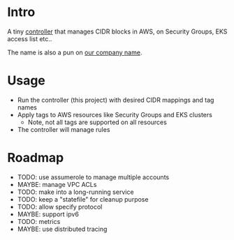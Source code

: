 # Intro

A tiny [controller](https://kubernetes.io/docs/concepts/architecture/controller/) that manages CIDR blocks in AWS, on Security Groups, EKS access list etc..

The name is also a pun on [our company name](https://controlant.com/).

# Usage

- Run the controller (this project) with desired CIDR mappings and tag names
- Apply tags to AWS resources like Security Groups and EKS clusters
  - Note, not all tags are supported on all resources
- The controller will manage rules

# Roadmap

- TODO: use assumerole to manage multiple accounts
- MAYBE: manage VPC ACLs
- TODO: make into a long-running service
- TODO: keep a "statefile" for cleanup purpose
- TODO: allow specify protocol
- MAYBE: support ipv6
- TODO: metrics
- MAYBE: use distributed tracing
